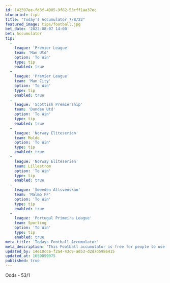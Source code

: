 ```yaml
---
id: 142597ee-fd3f-4985-9f82-53cff1aa37ec
blueprint: tips
title: "Today's Accumulator 7/8/22"
featured_image: tips/football.jpg
bet_date: '2022-08-07 14:00'
bet: Accumulator
tip:
  -
    league: 'Premier League'
    team: 'Man Utd'
    option: 'To Win'
    type: tip
    enabled: true
  -
    league: 'Premier League'
    team: 'Man City'
    option: 'To Win'
    type: tip
    enabled: true
  -
    league: 'Scottish Premiership'
    team: 'Dundee Utd'
    option: 'To Win'
    type: tip
    enabled: true
  -
    league: 'Norway Eliteserien'
    team: Molde
    option: 'To Win'
    type: tip
    enabled: true
  -
    league: 'Norway Eliteserien'
    team: Lillestrom
    option: 'To Win'
    type: tip
    enabled: true
  -
    league: 'Sweeden Allsvenskan'
    team: 'Malmo FF'
    option: 'To Win'
    type: tip
    enabled: true
  -
    league: 'Portugal Primeira League'
    team: Sporting
    option: 'To Win'
    type: tip
    enabled: true
meta_title: 'Todays Football Accumulator'
meta_description: 'This Football accumulator is free for people to use who are looking for Football tips.'
updated_by: 14e10cc6-f2a4-43c9-ad53-d2d7d5986415
updated_at: 1659859975
published: true
---
```

Odds - 53/1
